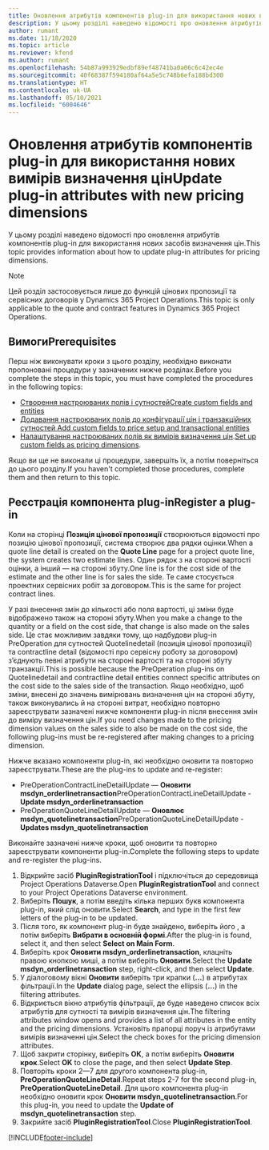 ```yaml
---
title: Оновлення атрибутів компонентів plug-in для використання нових вимірів визначення цін
description: У цьому розділі наведено відомості про оновлення атрибутів компонентів plug-in для використання нових засобів визначення цін.
author: rumant
ms.date: 11/18/2020
ms.topic: article
ms.reviewer: kfend
ms.author: rumant
ms.openlocfilehash: 54b87a993929edbf89ef48741ba0a06c6c42ec4e
ms.sourcegitcommit: 40f68387f594180af64a5e5c748b6efa188bd300
ms.translationtype: HT
ms.contentlocale: uk-UA
ms.lasthandoff: 05/10/2021
ms.locfileid: "6004646"
---
```

# <a name="update-plug-in-attributes-with-new-pricing-dimensions"></a><span data-ttu-id="07fc2-103">Оновлення атрибутів компонентів plug-in для використання нових вимірів визначення цін</span><span class="sxs-lookup"><span data-stu-id="07fc2-103">Update plug-in attributes with new pricing dimensions</span></span>

<span data-ttu-id="07fc2-104">У цьому розділі наведено відомості про оновлення атрибутів компонентів plug-in для використання нових засобів визначення цін.</span><span class="sxs-lookup"><span data-stu-id="07fc2-104">This topic provides information about how to update plug-in attributes for pricing dimensions.</span></span>

> [!NOTE]
> <span data-ttu-id="07fc2-105">Цей розділ застосовується лише до функцій цінових пропозиції та сервісних договорів у Dynamics 365 Project Operations.</span><span class="sxs-lookup"><span data-stu-id="07fc2-105">This topic is only applicable to the quote and contract features in Dynamics 365 Project Operations.</span></span>

## <a name="prerequisites"></a><span data-ttu-id="07fc2-106">Вимоги</span><span class="sxs-lookup"><span data-stu-id="07fc2-106">Prerequisites</span></span>
<span data-ttu-id="07fc2-107">Перш ніж виконувати кроки з цього розділу, необхідно виконати пропоновані процедури у зазначених нижче розділах.</span><span class="sxs-lookup"><span data-stu-id="07fc2-107">Before you complete the steps in this topic, you must have completed the procedures in the following topics:</span></span>

  - [<span data-ttu-id="07fc2-108">Створення настроюваних полів і сутностей</span><span class="sxs-lookup"><span data-stu-id="07fc2-108">Create custom fields and entities</span></span>](create-custom-fields-entities-pricing-dimensions.md) 
  - [<span data-ttu-id="07fc2-109">Додавання настроюваних полів до конфігурації цін і транзакційних сутностей </span><span class="sxs-lookup"><span data-stu-id="07fc2-109">Add custom fields to price setup and transactional entities</span></span>](add-custom-fields-price-setup-transactional-entities.md)
  - <span data-ttu-id="07fc2-110">[Налаштування настроюваних полів як вимірів визначення цін](set-up-custom-fields-pricing-dimensions.md).</span><span class="sxs-lookup"><span data-stu-id="07fc2-110">[Set up custom fields as pricing dimensions](set-up-custom-fields-pricing-dimensions.md).</span></span> 
  
<span data-ttu-id="07fc2-111">Якщо ви ще не виконали ці процедури, завершіть їх, а потім поверніться до цього розділу.</span><span class="sxs-lookup"><span data-stu-id="07fc2-111">If you haven't completed those procedures, complete them and then return to this topic.</span></span>

## <a name="register-a-plug-in"></a><span data-ttu-id="07fc2-112">Реєстрація компонента plug-in</span><span class="sxs-lookup"><span data-stu-id="07fc2-112">Register a plug-in</span></span>
<span data-ttu-id="07fc2-113">Коли на сторінці **Позиція цінової пропозиції** створюються відомості про позицію цінової пропозиції, система створює два рядки оцінки.</span><span class="sxs-lookup"><span data-stu-id="07fc2-113">When a quote line detail is created on the **Quote Line** page for a project quote line, the system creates two estimate lines.</span></span> <span data-ttu-id="07fc2-114">Один рядок з на стороні вартості оцінки, а інший — на стороні збуту.</span><span class="sxs-lookup"><span data-stu-id="07fc2-114">One line is for the cost side of the estimate and the other line is for sales the side.</span></span> <span data-ttu-id="07fc2-115">Те саме стосується проектних сервісних робіт за договором.</span><span class="sxs-lookup"><span data-stu-id="07fc2-115">This is the same  for project contract lines.</span></span>

<span data-ttu-id="07fc2-116">У разі внесення змін до кількості або поля вартості, ці зміни буде відображено також на стороні збуту.</span><span class="sxs-lookup"><span data-stu-id="07fc2-116">When you make a change to the quantity or a field on the cost side, that change is also made on the sales side.</span></span> <span data-ttu-id="07fc2-117">Це стає можливим завдяки тому, що надбудови plug-in PreOperation для сутностей Quotelinedetail (позиція цінової пропозиції) та contractline detail (відомості про сервісну роботу за договором) з’єднують певні атрибути на стороні вартості та на стороні збуту транзакції.</span><span class="sxs-lookup"><span data-stu-id="07fc2-117">This is possible because the PreOperation plug-ins on Quotelinedetail and contractline detail entities connect specific attributes on the cost side to the sales side of the transaction.</span></span> <span data-ttu-id="07fc2-118">Якщо необхідно, щоб зміни, внесені до значень вимірювань визначення цін на стороні збуту, також виконувались й на стороні витрат, необхідно повторно зареєструвати зазначені нижче компоненти plug-in після внесення змін до виміру визначення цін.</span><span class="sxs-lookup"><span data-stu-id="07fc2-118">If you need changes made to the pricing dimension values on the sales side to also be made on the cost side, the following plug-ins must be re-registered after making changes to a pricing dimension.</span></span>

<span data-ttu-id="07fc2-119">Нижче вказано компоненти plug-in, які необхідно оновити та повторно зареєструвати.</span><span class="sxs-lookup"><span data-stu-id="07fc2-119">These are the plug-ins to update and re-register:</span></span>

- <span data-ttu-id="07fc2-120">PreOperationContractLineDetailUpdate — **Оновити msdyn_orderlinetransaction**</span><span class="sxs-lookup"><span data-stu-id="07fc2-120">PreOperationContractLineDetailUpdate - **Update msdyn_orderlinetransaction**</span></span>
- <span data-ttu-id="07fc2-121">PreOperationQuoteLineDetailUpdate — **Оновлює msdyn_quotelinetransaction**</span><span class="sxs-lookup"><span data-stu-id="07fc2-121">PreOperationQuoteLineDetailUpdate - **Updates msdyn_quotelinetransaction**</span></span>

<span data-ttu-id="07fc2-122">Виконайте зазначені нижче кроки, щоб оновити та повторно зареєструвати компоненти plug-in.</span><span class="sxs-lookup"><span data-stu-id="07fc2-122">Complete the following steps to update and re-register the plug-ins.</span></span>

1. <span data-ttu-id="07fc2-123">Відкрийте засіб **PluginRegistrationTool** і підключіться до середовища Project Operations Dataverse.</span><span class="sxs-lookup"><span data-stu-id="07fc2-123">Open **PluginRegistrationTool** and connect to your Project Operations Dataverse environment.</span></span>
2. <span data-ttu-id="07fc2-124">Виберіть **Пошук**, а потім введіть кілька перших букв компонента plug-in, який слід оновити.</span><span class="sxs-lookup"><span data-stu-id="07fc2-124">Select **Search**, and type in the first few letters of the plug-in to be updated.</span></span>
3. <span data-ttu-id="07fc2-125">Після того, як компонент plug-in буде знайдено, виберіть його , а потім виберіть **Вибрати в основній формі**.</span><span class="sxs-lookup"><span data-stu-id="07fc2-125">After the plug-in is found, select it, and then select **Select on Main Form**.</span></span>
4. <span data-ttu-id="07fc2-126">Виберіть крок **Оновити msdyn_orderlinetransaction**, клацніть правою кнопкою миші, а потім виберіть **Оновити**.</span><span class="sxs-lookup"><span data-stu-id="07fc2-126">Select the **Update msdyn_orderlinetransaction** step, right-click, and then select **Update**.</span></span>
5. <span data-ttu-id="07fc2-127">У діалоговому вікні **Оновити** виберіть три крапки (**...**) в атрибутах фільтрації.</span><span class="sxs-lookup"><span data-stu-id="07fc2-127">In the **Update** dialog page, select the ellipsis (**...**) in the filtering attributes.</span></span>
6. <span data-ttu-id="07fc2-128">Відкриється вікно атрибутів фільтрації, де буде наведено список всіх атрибутів для сутності та вимірів визначення цін.</span><span class="sxs-lookup"><span data-stu-id="07fc2-128">The filtering attributes window opens and provides a list of all attributes in the entity and the pricing dimensions.</span></span> <span data-ttu-id="07fc2-129">Установіть прапорці поруч із атрибутами вимірів визначенні цін.</span><span class="sxs-lookup"><span data-stu-id="07fc2-129">Select the check boxes for the pricing dimension attributes.</span></span>
7. <span data-ttu-id="07fc2-130">Щоб закрити сторінку, виберіть **ОК**, а потім виберіть **Оновити крок**.</span><span class="sxs-lookup"><span data-stu-id="07fc2-130">Select **OK** to close the page, and then select **Update Step**.</span></span>
8. <span data-ttu-id="07fc2-131">Повторіть кроки 2—7 для другого компонента plug-in, **PreOperationQuoteLineDetail**.</span><span class="sxs-lookup"><span data-stu-id="07fc2-131">Repeat steps 2-7 for the second plug-in, **PreOperationQuoteLineDetail**.</span></span> <span data-ttu-id="07fc2-132">Для цього компонента plug-in необхідно оновити крок **Оновити msdyn_quotelinetransaction**.</span><span class="sxs-lookup"><span data-stu-id="07fc2-132">For this plug-in, you need to update the **Update of msdyn_quotelinetransaction** step.</span></span>
9. <span data-ttu-id="07fc2-133">Закрийте засіб **PluginRegistrationTool**.</span><span class="sxs-lookup"><span data-stu-id="07fc2-133">Close **PluginRegistrationTool**.</span></span>


[!INCLUDE[footer-include](../includes/footer-banner.md)]